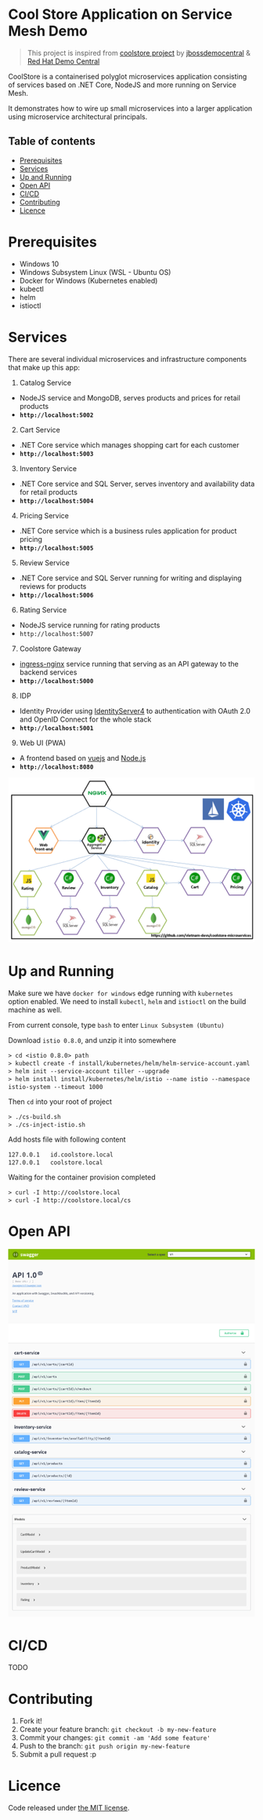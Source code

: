 # Cool Store Application on Service Mesh Demo

> This project is inspired from [coolstore project](https://github.com/jbossdemocentral/coolstore-microservice) by [jbossdemocentral](https://github.com/jbossdemocentral) & [Red Hat Demo Central](https://gitlab.com/redhatdemocentral)

CoolStore is a containerised polyglot microservices application consisting of services based on .NET Core, NodeJS and more running on Service Mesh.

It demonstrates how to wire up small microservices into a larger application using microservice architectural principals.

## Table of contents

* [Prerequisites](https://github.com/vietnam-devs/coolstore-microservices#prerequisites)
* [Services](https://github.com/vietnam-devs/coolstore-microservices#services)
* [Up and Running](https://github.com/vietnam-devs/coolstore-microservices#up-and-running)
* [Open API](https://github.com/vietnam-devs/coolstore-microservices#open-api)
* [CI/CD](https://github.com/vietnam-devs/coolstore-microservices#ci-cd)
* [Contributing](https://github.com/vietnam-devs/coolstore-microservices#contributing)
* [Licence](https://github.com/vietnam-devs/coolstore-microservices#licence)

# Prerequisites

- Windows 10
- Windows Subsystem Linux (WSL - Ubuntu OS)
- Docker for Windows (Kubernetes enabled)
- kubectl
- helm
- istioctl

# Services

There are several individual microservices and infrastructure components that make up this app:

1. Catalog Service
  - NodeJS service and MongoDB, serves products and prices for retail products
  - **`http://localhost:5002`**
2. Cart Service
  - .NET Core service which manages shopping cart for each customer
  - **`http://localhost:5003`**
3. Inventory Service
  - .NET Core service and SQL Server, serves inventory and availability data for retail products
  - **`http://localhost:5004`**
4. Pricing Service 
  - .NET Core service which is a business rules application for product pricing
  - **`http://localhost:5005`**
5. Review Service
  - .NET Core service and SQL Server running for writing and displaying reviews for products
  - **`http://localhost:5006`**
6. Rating Service
  - NodeJS service running for rating products
  - `http://localhost:5007`
7. Coolstore Gateway
  - [ingress-nginx](https://github.com/kubernetes/ingress-nginx) service running that serving as an API gateway to the backend services
  - **`http://localhost:5000`**
8. IDP
  - Identity Provider using [IdentityServer4](https://github.com/IdentityServer/IdentityServer4) to authentication with OAuth 2.0 and OpenID Connect for the whole stack
  - **`http://localhost:5001`**
9. Web UI (PWA)
  - A frontend based on [vuejs](https://vuejs.org/) and [Node.js](https://nodejs.org)
  - **`http://localhost:8080`**

![Architecture Screenshot](assets/images/arch-diagram.png?raw=true 'Architecture Diagram')

# Up and Running

Make sure we have `docker for windows` edge running with `kubernetes` option enabled. We need to install `kubectl`, `helm` and `istioctl` on the build machine as well.

From current console, type `bash` to enter `Linux Subsystem (Ubuntu)`

Download `istio 0.8.0`, and unzip it into somewhere

```
> cd <istio 0.8.0> path
> kubectl create -f install/kubernetes/helm/helm-service-account.yaml
> helm init --service-account tiller --upgrade
> helm install install/kubernetes/helm/istio --name istio --namespace istio-system --timeout 1000
```

Then `cd` into your root of project

```
> ./cs-build.sh
> ./cs-inject-istio.sh
```

Add hosts file with following content

```
127.0.0.1   id.coolstore.local
127.0.0.1   coolstore.local
```

Waiting for the container provision completed

```
> curl -I http://coolstore.local
> curl -I http://coolstore.local/cs
```

# Open API

![OpenAPI Screenshot](assets/images/open-api.png?raw=true 'OpenAPI')

# CI/CD

TODO

# Contributing

1. Fork it!
2. Create your feature branch: `git checkout -b my-new-feature`
3. Commit your changes: `git commit -am 'Add some feature'`
4. Push to the branch: `git push origin my-new-feature`
5. Submit a pull request :p

# Licence

Code released under [the MIT license](https://github.com/vietnam-devs/coolstore-microservices/blob/master/LICENSE).
